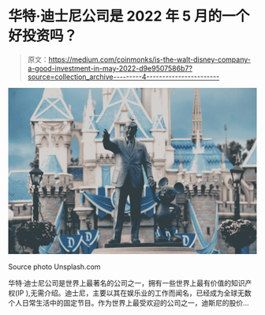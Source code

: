 # 华特·迪士尼公司是 2022 年 5 月的一个好投资吗？

> 原文：<https://medium.com/coinmonks/is-the-walt-disney-company-a-good-investment-in-may-2022-d9e9507586b7?source=collection_archive---------4----------------------->

![](img/9206a04ddea6207da95f8deafaf61b1b.png)

Source photo Unsplash.com

华特·迪士尼公司是世界上最著名的公司之一，拥有一些世界上最有价值的知识产权(IP ),无需介绍。迪士尼，主要以其在娱乐业的工作而闻名，已经成为全球无数个人日常生活中的固定节目。作为世界上最受欢迎的公司之一，迪斯尼的股价…